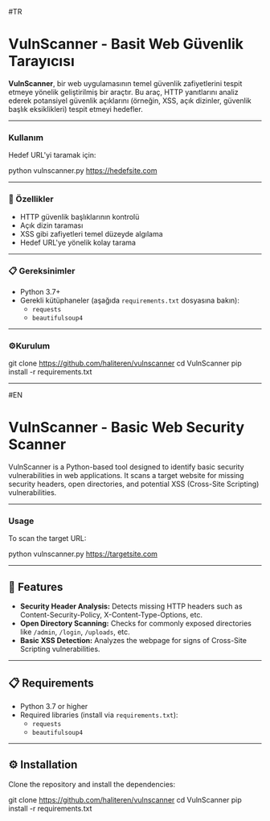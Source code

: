 #TR
# VulnScanner - Basit Web Güvenlik Tarayıcısı

**VulnScanner**, bir web uygulamasının temel güvenlik zafiyetlerini tespit etmeye yönelik geliştirilmiş bir araçtır. Bu araç, HTTP yanıtlarını analiz ederek potansiyel güvenlik açıklarını (örneğin, XSS, açık dizinler, güvenlik başlık eksiklikleri) tespit etmeyi hedefler.

---

### Kullanım

Hedef URL'yi taramak için:

python vulnscanner.py https://hedefsite.com

---

### 🚀 Özellikler
- HTTP güvenlik başlıklarının kontrolü
- Açık dizin taraması
- XSS gibi zafiyetleri temel düzeyde algılama
- Hedef URL'ye yönelik kolay tarama

---

### 📋  Gereksinimler
- Python 3.7+
- Gerekli kütüphaneler (aşağıda `requirements.txt` dosyasına bakın):
  - `requests`
  - `beautifulsoup4`

---

### ⚙️Kurulum

git clone https://github.com/haliteren/vulnscanner
cd VulnScanner
pip install -r requirements.txt

------------------------------------------------------------------------------------------------------------------------------------------------------------------------------

#EN
# VulnScanner - Basic Web Security Scanner

VulnScanner is a Python-based tool designed to identify basic security vulnerabilities in web applications. It scans a target website for missing security headers, open directories, and potential XSS (Cross-Site Scripting) vulnerabilities.

---

### Usage

To scan the target URL:

python vulnscanner.py https://targetsite.com

---

## 🚀 Features
- **Security Header Analysis:** Detects missing HTTP headers such as Content-Security-Policy, X-Content-Type-Options, etc.
- **Open Directory Scanning:** Checks for commonly exposed directories like `/admin`, `/login`, `/uploads`, etc.
- **Basic XSS Detection:** Analyzes the webpage for signs of Cross-Site Scripting vulnerabilities.

---

## 📋 Requirements
- Python 3.7 or higher
- Required libraries (install via `requirements.txt`):
  - `requests`
  - `beautifulsoup4`

---

## ⚙️ Installation
Clone the repository and install the dependencies:

git clone https://github.com/haliteren/vulnscanner
cd VulnScanner
pip install -r requirements.txt
